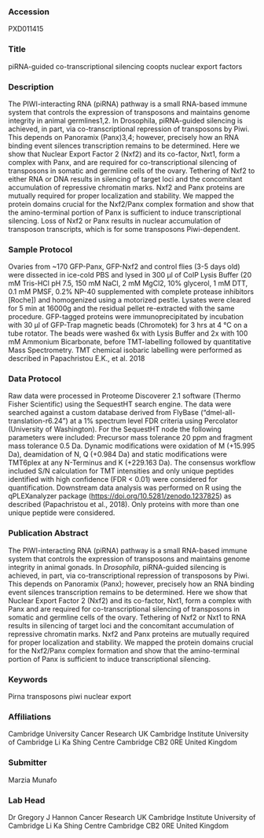 ### Accession
PXD011415

### Title
piRNA-guided co-transcriptional silencing coopts nuclear export factors

### Description
The PIWI-interacting RNA (piRNA) pathway is a small RNA-based immune system that controls the expression of transposons and maintains genome integrity in animal germlines1,2. In Drosophila, piRNA-guided silencing is achieved, in part, via co-transcriptional repression of transposons by Piwi. This depends on Panoramix (Panx)3,4; however, precisely how an RNA binding event silences transcription remains to be determined. Here we show that Nuclear Export Factor 2 (Nxf2) and its co-factor, Nxt1, form a complex with Panx, and are required for co-transcriptional silencing of transposons in somatic and germline cells of the ovary. Tethering of Nxf2 to either RNA or DNA results in silencing of target loci and the concomitant accumulation of repressive chromatin marks. Nxf2 and Panx proteins are mutually required for proper localization and stability. We mapped the protein domains crucial for the Nxf2/Panx complex formation and show that the amino-terminal portion of Panx is sufficient to induce transcriptional silencing. Loss of Nxf2 or Panx results in nuclear accumulation of transposon transcripts, which is for some transposons Piwi-dependent.

### Sample Protocol
Ovaries from ~170 GFP-Panx, GFP-Nxf2 and control flies (3-5 days old) were dissected in ice-cold PBS and lysed in 300 μl of CoIP Lysis Buffer (20 mM Tris-HCl pH 7.5, 150 mM NaCl, 2 mM MgCl2, 10% glycerol, 1 mM DTT, 0.1 mM PMSF, 0.2% NP-40 supplemented with complete protease inhibitors [Roche]) and homogenized using a motorized pestle. Lysates were cleared for 5 min at 16000g and the residual pellet re-extracted with the same procedure. GFP-tagged proteins were immunoprecipitated by incubation with 30 µl of GFP-Trap magnetic beads (Chromotek) for 3 hrs at 4 °C on a tube rotator. The beads were washed 6x with Lysis Buffer and 2x with 100 mM Ammonium Bicarbonate, before TMT-labelling followed by quantitative Mass Spectrometry. TMT chemical isobaric labelling were performed as described in Papachristou E.K., et al. 2018

### Data Protocol
Raw data were processed in Proteome Discoverer 2.1 software (Thermo Fisher Scientific) using the SequestHT search engine. The data were searched against a custom database derived from FlyBase (“dmel-all-translation-r6.24”) at a 1% spectrum level FDR criteria using Percolator (University of Washington). For the SequestHT node the following parameters were included: Precursor mass tolerance 20 ppm and fragment mass tolerance 0.5 Da. Dynamic modifications were oxidation of M (+15.995 Da), deamidation of N, Q (+0.984 Da) and static modifications were TMT6plex at any N-Terminus and K (+229.163 Da). The consensus workflow included S/N calculation for TMT intensities and only unique peptides identified with high confidence (FDR < 0.01) were considered for quantification. Downstream data analysis was performed on R using the qPLEXanalyzer package (https://doi.org/10.5281/zenodo.1237825) as described (Papachristou et al., 2018). Only proteins with more than one unique peptide were considered.

### Publication Abstract
The PIWI-interacting RNA (piRNA) pathway is a small RNA-based immune system that controls the expression of transposons and maintains genome integrity in animal gonads. In <i>Drosophila</i>, piRNA-guided silencing is achieved, in part, via co-transcriptional repression of transposons by Piwi. This depends on Panoramix (Panx); however, precisely how an RNA binding event silences transcription remains to be determined. Here we show that Nuclear Export Factor 2 (Nxf2) and its co-factor, Nxt1, form a complex with Panx and are required for co-transcriptional silencing of transposons in somatic and germline cells of the ovary. Tethering of Nxf2 or Nxt1 to RNA results in silencing of target loci and the concomitant accumulation of repressive chromatin marks. Nxf2 and Panx proteins are mutually required for proper localization and stability. We mapped the protein domains crucial for the Nxf2/Panx complex formation and show that the amino-terminal portion of Panx is sufficient to induce transcriptional silencing.

### Keywords
Pirna transposons piwi nuclear export

### Affiliations
Cambridge University
Cancer Research UK Cambridge Institute University of Cambridge Li Ka Shing Centre Cambridge CB2 0RE United Kingdom

### Submitter
Marzia Munafo

### Lab Head
Dr Gregory J Hannon
Cancer Research UK Cambridge Institute University of Cambridge Li Ka Shing Centre Cambridge CB2 0RE United Kingdom


